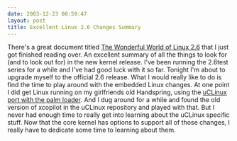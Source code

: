 ```yaml
---
date: 2003-12-23 00:59:47
layout: post
title: Excellent Linux 2.6 Changes Summary
---
```


There's a great document titled [The Wonderful World of Linux 2.6](http://www.kniggit.net/wwol26.html) that I just got finished reading over. An excellent summary of all the things to look for (and to look out for) in the new kernel release. I've been running the 2.6test series for a while and I've had good luck with it so far. Tonight I'm about to upgrade myself to the official 2.6 release. What I would really like to do is find the time to play around with the embedded Linux changes. At one point I did get Linux running on my girlfriends old Handspring, using the [uCLinux port with the palm loader](http://palm-linux.sourceforge.net/). And I dug around for a while and found the old version of xcopilot in the uCLinux repository and played with that. But I never had enough time to really get into learning about the uCLinux specific stuff. Now that the core kernel has options to support all of those changes, I really have to dedicate some time to learning about them.
